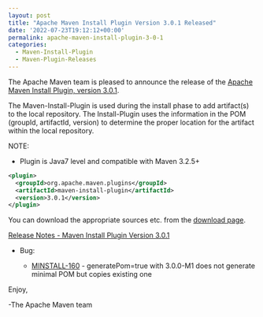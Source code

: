 ```yaml
---
layout: post
title: "Apache Maven Install Plugin Version 3.0.1 Released"
date: '2022-07-23T19:12:12+00:00'
permalink: apache-maven-install-plugin-3-0-1
categories:
  - Maven-Install-Plugin
  - Maven-Plugin-Releases
---
```

The Apache Maven team is pleased to announce the release of the
[Apache Maven Install Plugin, version 3.0.1](https://maven.apache.org/plugins/maven-install-plugin/).

The Maven-Install-Plugin is used during the install phase to add artifact(s) to the
local repository. The Install-Plugin uses the information in the POM (groupId,
artifactId, version) to determine the proper location for the artifact within
the local repository.

NOTE:
* Plugin is Java7 level and compatible with Maven 3.2.5+

```xml
<plugin>
  <groupId>org.apache.maven.plugins</groupId>
  <artifactId>maven-install-plugin</artifactId>
  <version>3.0.1</version>
</plugin>
```
You can download the appropriate sources etc. from the [download page](https://maven.apache.org/plugins/maven-install-plugin/download.cgi).

[Release Notes - Maven Install Plugin Version 3.0.1](https://issues.apache.org/jira/secure/ReleaseNote.jspa?projectId=12317524&version=12352096)

* Bug:

    * [MINSTALL-160](https://issues.apache.org/jira/browse/MINSTALL-160) - generatePom=true with 3.0.0-M1 does not generate minimal POM but copies existing one


Enjoy,

-The Apache Maven team
